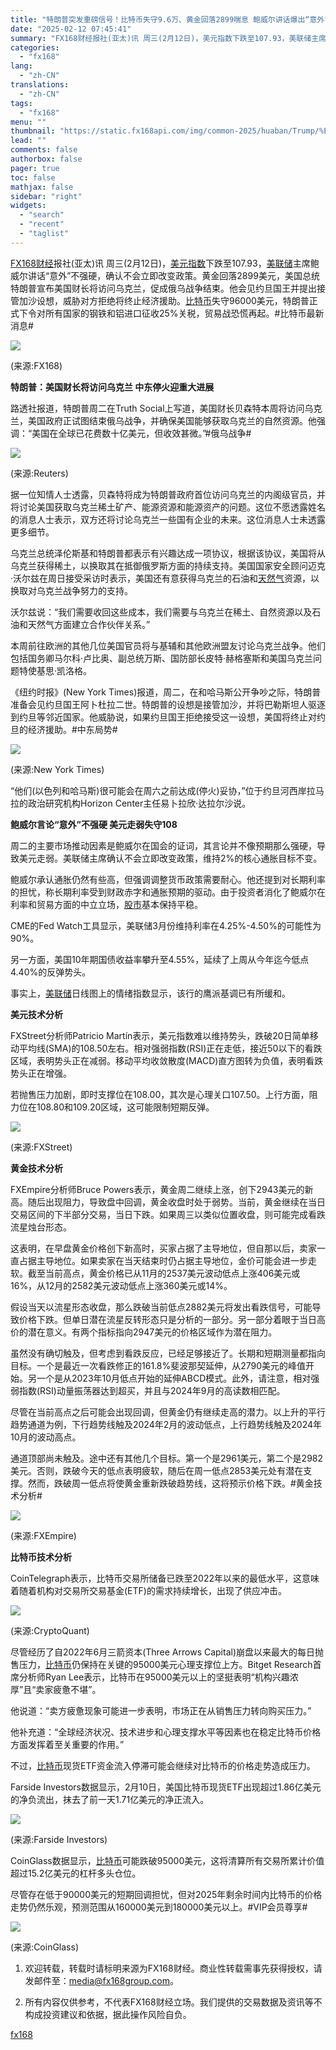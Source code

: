 ```yaml
---
title: "特朗普突发重磅信号！比特币失守9.6万、黄金回落2899喘息 鲍威尔讲话爆出“意外”"
date: "2025-02-12 07:45:41"
summary: "FX168财经报社(亚太)讯 周三(2月12日)，美元指数下跌至107.93，美联储主席鲍威尔讲..."
categories:
  - "fx168"
lang:
  - "zh-CN"
translations:
  - "zh-CN"
tags:
  - "fx168"
menu: ""
thumbnail: "https://static.fx168api.com/img/common-2025/huaban/Trump/%E7%89%B9%E6%9C%97%E6%99%AE16.jpg"
lead: ""
comments: false
authorbox: false
pager: true
toc: false
mathjax: false
sidebar: "right"
widgets:
  - "search"
  - "recent"
  - "taglist"
---
```


[FX168财经](https://www.fx168news.com/)报社(亚太)讯 周三(2月12日)，[美元指数](https://www.fx168news.com/quote/DINIW)下跌至107.93，[美联储](https://www.fx168news.com/info/001007/001007002)主席鲍威尔讲话“意外”不强硬，确认不会立即改变政策。黄金回落2899美元，美国总统特朗普宣布美国财长将访问乌克兰，促成俄乌战争结束。他会见约旦国王并提出接管加沙设想，威胁对方拒绝将终止经济援助。[比特币](https://www.fx168news.com/quote/BINBTC)失守96000美元，特朗普正式下令对所有国家的钢铁和铝进口征收25%关税，贸易战恐慌再起。#比特币最新消息#

![](https://static.fx168api.com/img/user/adcb80dc7eaf1593a05cd350391713ea/GG3503.jpg)

(来源:FX168)

**特朗普：美国财长将访问乌克兰 中东停火迎重大进展**

路透社报道，特朗普周二在Truth Social上写道，美国财长贝森特本周将访问乌克兰，美国政府正试图结束俄乌战争，并确保美国能够获取乌克兰的自然资源。他强调：“美国在全球已花费数十亿美元，但收效甚微。”#俄乌战争#

![](https://static.fx168api.com/img/user/adcb80dc7eaf1593a05cd350391713ea/GG3498.jpg)

(来源:Reuters)

据一位知情人士透露，贝森特将成为特朗普政府首位访问乌克兰的内阁级官员，并将讨论美国获取乌克兰稀土矿产、能源资源和能源资产的问题。这位不愿透露姓名的消息人士表示，双方还将讨论乌克兰一些国有企业的未来。这位消息人士未透露更多细节。

乌克兰总统泽伦斯基和特朗普都表示有兴趣达成一项协议，根据该协议，美国将从乌克兰获得稀土，以换取其在抵御俄罗斯方面的持续支持。美国国家安全顾问迈克·沃尔兹在周日接受采访时表示，美国还有意获得乌克兰的石油和[天然气](https://www.fx168news.com/quote/FEXHNG)资源，以换取对乌克兰战争努力的支持。

沃尔兹说：“我们需要收回这些成本，我们需要与乌克兰在稀土、自然资源以及石油和天然气方面建立合作伙伴关系。”

本周前往欧洲的其他几位美国官员将与基辅和其他欧洲盟友讨论乌克兰战争。他们包括国务卿马尔科·卢比奥、副总统万斯、国防部长皮特·赫格塞斯和美国乌克兰问题特使基思·凯洛格。

《纽约时报》(New York Times)报道，周二，在和哈马斯公开争吵之际，特朗普准备会见约旦国王阿卜杜拉二世。特朗普的设想是接管加沙，并将巴勒斯坦人驱逐到约旦等邻近国家。他威胁说，如果约旦国王拒绝接受这一设想，美国将终止对约旦的经济援助。#中东局势#

![](https://static.fx168api.com/img/user/adcb80dc7eaf1593a05cd350391713ea/GG3499.jpg)

(来源:New York Times)

“他们(以色列和哈马斯)很可能会在周六之前达成(停火)妥协，”位于约旦河西岸拉马拉的政治研究机构Horizon Center主任易卜拉欣·达拉尔沙说。

**鲍威尔言论“意外”不强硬 美元走弱失守108** 

周二的主要市场推动因素是鲍威尔在国会的证词，其言论并不像预期那么强硬，导致美元走弱。美联储主席确认不会立即改变政策，维持2%的核心通胀目标不变。

鲍威尔承认通胀仍然有些高，但强调调整货币政策需要耐心。他还提到对长期利率的担忧，称长期利率受到财政赤字和通胀预期的驱动。由于投资者消化了鲍威尔在利率和贸易方面的中立立场，[股市](https://www.fx168news.com/info/001003)基本保持平稳。

CME的Fed Watch工具显示，美联储3月份维持利率在4.25%-4.50%的可能性为90%。

另一方面，美国10年期国债收益率攀升至4.55%，延续了上周从今年迄今低点4.40%的反弹势头。

事实上，[美联储](https://www.fx168news.com/info/001007/001007002)日线图上的情绪指数显示，该行的鹰派基调已有所缓和。

**美元技术分析**

FXStreet分析师Patricio Martín表示，美元指数难以维持势头，跌破20日简单移动平均线(SMA)的108.50左右。相对强弱指数(RSI)正在走低，接近50以下的看跌区域，表明势头正在减弱。移动平均收敛散度(MACD)直方图转为负值，表明看跌势头正在增强。

若抛售压力加剧，即时支撑位在108.00，其次是心理关口107.50。上行方面，阻力位在108.80和109.20区域，这可能限制短期反弹。

![](https://static.fx168api.com/img/user/adcb80dc7eaf1593a05cd350391713ea/FF10027.png)

(来源:FXStreet)

**黄金技术分析**

FXEmpire分析师Bruce Powers表示，黄金周二继续上涨，创下2943美元的新高。随后出现阻力，导致盘中回调，黄金收盘时处于弱势。当前，黄金继续在当日交易区间的下半部分交易，当日下跌。如果周三以类似位置收盘，则可能完成看跌流星烛台形态。

这表明，在早盘黄金价格创下新高时，买家占据了主导地位，但自那以后，卖家一直占据主导地位。如果卖家在当天结束时仍占据主导地位，金价可能会进一步走软。截至当前高点，黄金价格已从11月的2537美元波动低点上涨406美元或16%，从12月的2582美元波动低点上涨360美元或14%。

假设当天以流星形态收盘，那么跌破当前低点2882美元将发出看跌信号，可能导致价格下跌。但单日潜在流星反转形态只是分析的一部分。另一部分着眼于当日高价的潜在意义。有两个指标指向2947美元的价格区域作为潜在阻力。

虽然没有确切触及，但考虑到看跌反应，已经足够接近了。长期和短期测量都指向目标。一个是最近一次看跌修正的161.8%斐波那契延伸，从2790美元的峰值开始。另一个是从2023年10月低点开始的延伸ABCD模式。此外，请注意，相对强弱指数(RSI)动量振荡器达到超买，并且与2024年9月的高读数相匹配。

尽管在当前高点之后可能会出现回调，但黄金仍有继续走高的潜力。以上升的平行趋势通道为例，下行趋势线触及2024年2月的波动低点，上行趋势线触及2024年10月的波动高点。

通道顶部尚未触及。途中还有其他几个目标。第一个是2961美元，第二个是2982美元。否则，跌破今天的低点表明疲软，随后在周一低点2853美元处有潜在支撑。然而，跌破周一低点将使黄金重新跌破趋势线，这将预示价格下跌。#黄金技术分析#

![](https://static.fx168api.com/img/user/adcb80dc7eaf1593a05cd350391713ea/FF10028.png)

(来源:FXEmpire)

**比特币技术分析**

CoinTelegraph表示，比特币交易所储备已跌至2022年以来的最低水平，这意味着随着机构对交易所交易基金(ETF)的需求持续增长，出现了供应冲击。

![](https://static.fx168api.com/img/user/adcb80dc7eaf1593a05cd350391713ea/GG3500.jpg)

(来源:CryptoQuant)

尽管经历了自2022年6月三箭资本(Three Arrows Capital)崩盘以来最大的每日抛售压力，[比特币](https://www.fx168news.com/quote/BINBTC)仍保持在关键的95000美元心理支撑位上方。Bitget Research首席分析师Ryan Lee表示，比特币在95000美元以上的坚挺表明“机构兴趣浓厚”且“卖家疲惫不堪”。

他说道：“卖方疲惫现象可能进一步表明，市场正在从销售压力转向购买压力。”

他补充道：“全球经济状况、技术进步和心理支撑水平等因素也在稳定比特币价格方面发挥着至关重要的作用。”

不过，[比特币](https://www.fx168news.com/quote/BINBTC)现货ETF资金流入停滞可能会继续对比特币的价格走势造成压力。

Farside Investors数据显示，2月10日，美国比特币现货ETF出现超过1.86亿美元的净负流出，抹去了前一天1.71亿美元的净正流入。

![](https://static.fx168api.com/img/user/adcb80dc7eaf1593a05cd350391713ea/GG3501.jpg)

(来源:Farside Investors)

CoinGlass数据显示，[比特币](https://www.fx168news.com/quote/BINBTC)可能跌破95000美元，这将清算所有交易所累计价值超过15.2亿美元的杠杆多头仓位。

尽管存在低于90000美元的短期回调担忧，但对2025年剩余时间内比特币的价格走势仍然乐观，预测范围从160000美元到180000美元以上。#VIP会员尊享#

![](https://static.fx168api.com/img/user/adcb80dc7eaf1593a05cd350391713ea/GG3502.jpg)

(来源:CoinGlass)




1. 欢迎转载，转载时请标明来源为FX168财经。商业性转载需事先获得授权，请发邮件至：media@fx168group.com。

2. 所有内容仅供参考，不代表FX168财经立场。我们提供的交易数据及资讯等不构成投资建议和依据，据此操作风险自负。

[fx168](https://www.fx168news.com/article/比特币-834013)
